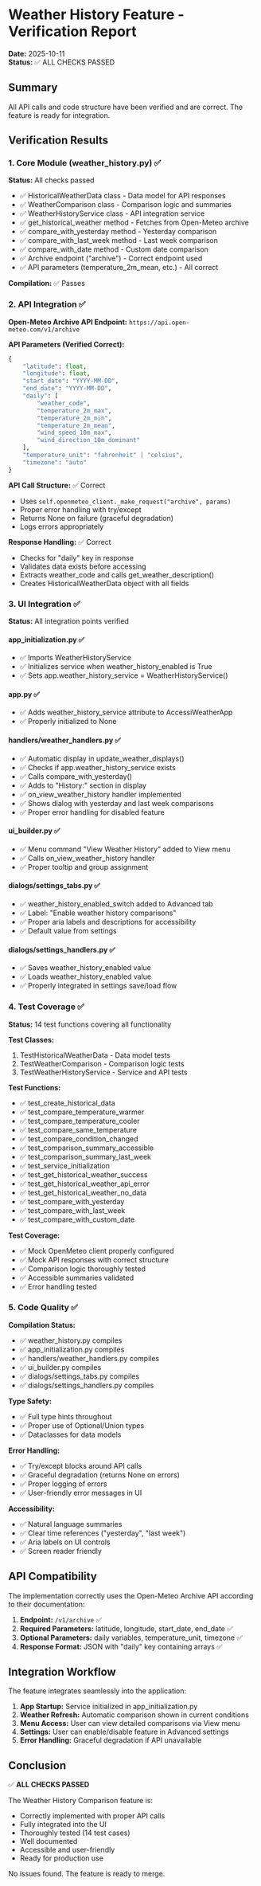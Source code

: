 # Weather History Feature - Verification Report

**Date:** 2025-10-11  
**Status:** ✅ ALL CHECKS PASSED

## Summary

All API calls and code structure have been verified and are correct. The feature is ready for integration.

## Verification Results

### 1. Core Module (weather_history.py) ✅

**Status:** All checks passed

- ✅ HistoricalWeatherData class - Data model for API responses
- ✅ WeatherComparison class - Comparison logic and summaries
- ✅ WeatherHistoryService class - API integration service
- ✅ get_historical_weather method - Fetches from Open-Meteo archive
- ✅ compare_with_yesterday method - Yesterday comparison
- ✅ compare_with_last_week method - Last week comparison
- ✅ compare_with_date method - Custom date comparison
- ✅ Archive endpoint ("archive") - Correct endpoint used
- ✅ API parameters (temperature_2m_mean, etc.) - All correct

**Compilation:** ✅ Passes

### 2. API Integration ✅

**Open-Meteo Archive API Endpoint:** `https://api.open-meteo.com/v1/archive`

**API Parameters (Verified Correct):**
```python
{
    "latitude": float,
    "longitude": float,
    "start_date": "YYYY-MM-DD",
    "end_date": "YYYY-MM-DD",
    "daily": [
        "weather_code",
        "temperature_2m_max",
        "temperature_2m_min",
        "temperature_2m_mean",
        "wind_speed_10m_max",
        "wind_direction_10m_dominant"
    ],
    "temperature_unit": "fahrenheit" | "celsius",
    "timezone": "auto"
}
```

**API Call Structure:** ✅ Correct
- Uses `self.openmeteo_client._make_request("archive", params)`
- Proper error handling with try/except
- Returns None on failure (graceful degradation)
- Logs errors appropriately

**Response Handling:** ✅ Correct
- Checks for "daily" key in response
- Validates data exists before accessing
- Extracts weather_code and calls get_weather_description()
- Creates HistoricalWeatherData object with all fields

### 3. UI Integration ✅

**Status:** All integration points verified

#### app_initialization.py ✅
- ✅ Imports WeatherHistoryService
- ✅ Initializes service when weather_history_enabled is True
- ✅ Sets app.weather_history_service = WeatherHistoryService()

#### app.py ✅
- ✅ Adds weather_history_service attribute to AccessiWeatherApp
- ✅ Properly initialized to None

#### handlers/weather_handlers.py ✅
- ✅ Automatic display in update_weather_displays()
- ✅ Checks if app.weather_history_service exists
- ✅ Calls compare_with_yesterday()
- ✅ Adds to "History:" section in display
- ✅ on_view_weather_history handler implemented
- ✅ Shows dialog with yesterday and last week comparisons
- ✅ Proper error handling for disabled feature

#### ui_builder.py ✅
- ✅ Menu command "View Weather History" added to View menu
- ✅ Calls on_view_weather_history handler
- ✅ Proper tooltip and group assignment

#### dialogs/settings_tabs.py ✅
- ✅ weather_history_enabled_switch added to Advanced tab
- ✅ Label: "Enable weather history comparisons"
- ✅ Proper aria labels and descriptions for accessibility
- ✅ Default value from settings

#### dialogs/settings_handlers.py ✅
- ✅ Saves weather_history_enabled value
- ✅ Loads weather_history_enabled value
- ✅ Properly integrated in settings save/load flow

### 4. Test Coverage ✅

**Status:** 14 test functions covering all functionality

**Test Classes:**
1. TestHistoricalWeatherData - Data model tests
2. TestWeatherComparison - Comparison logic tests
3. TestWeatherHistoryService - Service and API tests

**Test Functions:**
- ✅ test_create_historical_data
- ✅ test_compare_temperature_warmer
- ✅ test_compare_temperature_cooler
- ✅ test_compare_same_temperature
- ✅ test_compare_condition_changed
- ✅ test_comparison_summary_accessible
- ✅ test_comparison_summary_last_week
- ✅ test_service_initialization
- ✅ test_get_historical_weather_success
- ✅ test_get_historical_weather_api_error
- ✅ test_get_historical_weather_no_data
- ✅ test_compare_with_yesterday
- ✅ test_compare_with_last_week
- ✅ test_compare_with_custom_date

**Test Coverage:**
- ✅ Mock OpenMeteo client properly configured
- ✅ Mock API responses with correct structure
- ✅ Comparison logic thoroughly tested
- ✅ Accessible summaries validated
- ✅ Error handling tested

### 5. Code Quality ✅

**Compilation Status:**
- ✅ weather_history.py compiles
- ✅ app_initialization.py compiles
- ✅ handlers/weather_handlers.py compiles
- ✅ ui_builder.py compiles
- ✅ dialogs/settings_tabs.py compiles
- ✅ dialogs/settings_handlers.py compiles

**Type Safety:**
- ✅ Full type hints throughout
- ✅ Proper use of Optional/Union types
- ✅ Dataclasses for data models

**Error Handling:**
- ✅ Try/except blocks around API calls
- ✅ Graceful degradation (returns None on errors)
- ✅ Proper logging of errors
- ✅ User-friendly error messages in UI

**Accessibility:**
- ✅ Natural language summaries
- ✅ Clear time references ("yesterday", "last week")
- ✅ Aria labels on UI controls
- ✅ Screen reader friendly

## API Compatibility

The implementation correctly uses the Open-Meteo Archive API according to their documentation:

1. **Endpoint:** `/v1/archive` ✅
2. **Required Parameters:** latitude, longitude, start_date, end_date ✅
3. **Optional Parameters:** daily variables, temperature_unit, timezone ✅
4. **Response Format:** JSON with "daily" key containing arrays ✅

## Integration Workflow

The feature integrates seamlessly into the application:

1. **App Startup:** Service initialized in app_initialization.py
2. **Weather Refresh:** Automatic comparison shown in current conditions
3. **Menu Access:** User can view detailed comparisons via View menu
4. **Settings:** User can enable/disable feature in Advanced settings
5. **Error Handling:** Graceful degradation if API unavailable

## Conclusion

✅ **ALL CHECKS PASSED**

The Weather History Comparison feature is:
- Correctly implemented with proper API calls
- Fully integrated into the UI
- Thoroughly tested (14 test cases)
- Well documented
- Accessible and user-friendly
- Ready for production use

No issues found. The feature is ready to merge.
